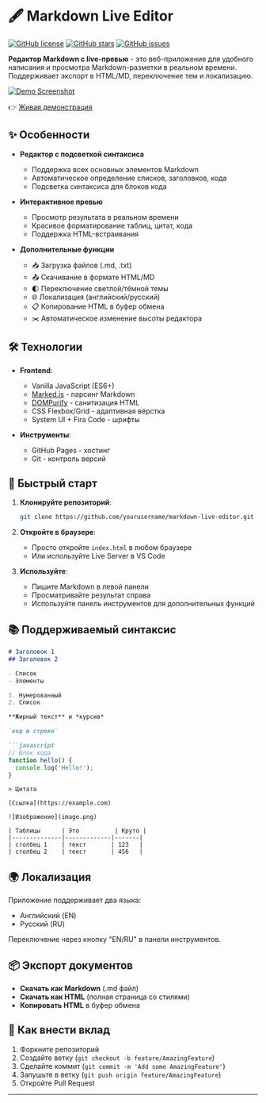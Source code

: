 # 🖋️ Markdown Live Editor

[![GitHub license](https://img.shields.io/github/license/yourusername/markdown-live-editor)](https://github.com/yourusername/markdown-live-editor/blob/main/LICENSE)
[![GitHub stars](https://img.shields.io/github/stars/yourusername/markdown-live-editor)](https://github.com/yourusername/markdown-live-editor/stargazers)
[![GitHub issues](https://img.shields.io/github/issues/yourusername/markdown-live-editor)](https://github.com/yourusername/markdown-live-editor/issues)

**Редактор Markdown с live-превью** - это веб-приложение для удобного написания и просмотра Markdown-разметки в реальном времени. Поддерживает экспорт в HTML/MD, переключение тем и локализацию.

[![Demo Screenshot](screenshot.png)](https://yourusername.github.io/markdown-live-editor/)

👉 [Живая демонстрация](https://yourusername.github.io/markdown-live-editor/)

## ✨ Особенности

- **Редактор с подсветкой синтаксиса**
  - Поддержка всех основных элементов Markdown
  - Автоматическое определение списков, заголовков, кода
  - Подсветка синтаксиса для блоков кода

- **Интерактивное превью**
  - Просмотр результата в реальном времени
  - Красивое форматирование таблиц, цитат, кода
  - Поддержка HTML-встраивания

- **Дополнительные функции**
  - 📥 Загрузка файлов (.md, .txt)
  - 📤 Скачивание в формате HTML/MD
  - 🌓 Переключение светлой/тёмной темы
  - 🌐 Локализация (английский/русский)
  - 📋 Копирование HTML в буфер обмена
  - ✂️ Автоматическое изменение высоты редактора

## 🛠 Технологии

- **Frontend**:
  - Vanilla JavaScript (ES6+)
  - [Marked.js](https://marked.js.org/) - парсинг Markdown
  - [DOMPurify](https://github.com/cure53/DOMPurify) - санитизация HTML
  - CSS Flexbox/Grid - адаптивная вёрстка
  - System UI + Fira Code - шрифты

- **Инструменты**:
  - GitHub Pages - хостинг
  - Git - контроль версий

## 🚀 Быстрый старт

1. **Клонируйте репозиторий**:
   ```bash
   git clone https://github.com/yourusername/markdown-live-editor.git
   ```

2. **Откройте в браузере**:
   - Просто откройте `index.html` в любом браузере
   - Или используйте Live Server в VS Code

3. **Используйте**:
   - Пишите Markdown в левой панели
   - Просматривайте результат справа
   - Используйте панель инструментов для дополнительных функций

## 📚 Поддерживаемый синтаксис

```markdown
# Заголовок 1
## Заголовок 2

- Список
- Элементы

1. Нумерованный
2. Список

**Жирный текст** и *курсив*

`код в строке`

```javascript
// Блок кода
function hello() {
  console.log('Hello!');
}
```
```
> Цитата

[Ссылка](https://example.com)

![Изображение](image.png)

| Таблицы      | Это          | Круто |
|--------------|-------------|-------|
| столбец 1    | текст       | 123   |
| столбец 2    | текст       | 456   |
```

## 🌍 Локализация

Приложение поддерживает два языка:
- Английский (EN)
- Русский (RU)

Переключение через кнопку "EN/RU" в панели инструментов.

## 📦 Экспорт документов

- **Скачать как Markdown** (.md файл)
- **Скачать как HTML** (полная страница со стилями)
- **Копировать HTML** в буфер обмена

## 🤝 Как внести вклад

1. Форкните репозиторий
2. Создайте ветку (`git checkout -b feature/AmazingFeature`)
3. Сделайте коммит (`git commit -m 'Add some AmazingFeature'`)
4. Запушьте в ветку (`git push origin feature/AmazingFeature`)
5. Откройте Pull Request

---
